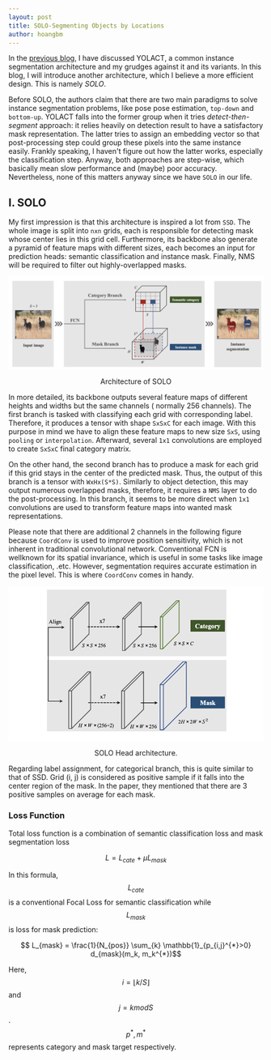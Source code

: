 ```yaml
---
layout: post
title: SOLO-Segmenting Objects by Locations
author: hoangbm
---
```


In the [previous blog](/yolact), I have discussed YOLACT, a common instance segmentation architecture and my grudges against it and its variants. In this blog, I will introduce another architecture, which I believe a more
efficient design. This is namely *SOLO*.

Before SOLO, the authors claim that there are two main paradigms to solve instance segmentation problems, like pose pose estimation, `top-down` and `bottom-up`. YOLACT falls into the former group when it tries *detect-then-segment* approach: it relies heavily on detection result to have a satisfactory mask representation. The latter tries to assign an embedding vector so that post-processing step could group these pixels into the same instance easily. Frankly speaking,
I haven't figure out how the latter works, especially the classification step. Anyway, both approaches are step-wise, which basically mean slow performance and (maybe) poor accuracy. Nevertheless, none of this matters anyway since we have `SOLO` in our life.

## I. SOLO

My first impression is that this architecture is inspired a lot from `SSD`. The whole image is split into `nxn` grids, each is responsible for detecting mask whose center lies in this grid cell. Furthermore, its backbone also generate a pyramid of feature maps with different sizes, each becomes an input for prediction heads: semantic classification and instance mask. Finally, NMS will be required to filter out highly-overlapped masks.

<p align="center">
     <img src="/image/segmentation/solo.png" alt="" align="middle">
     <div align="center">
        Architecture of SOLO
    </div>
</p>

In more detailed, its backbone outputs several feature maps of different heights and widths but the same channels (
normally 256 channels). The first branch is tasked with classifying each grid with corresponding label. Therefore, it
produces a tensor with shape `SxSxC` for each image. With this purpose in mind we have to align these feature maps to new size `SxS`, using `pooling` or `interpolation`. Afterward, several `1x1` convolutions are employed to create `SxSxC`
final category matrix.

On the other hand, the second branch has to produce a mask for each grid if this grid stays in the center of the predicted mask. Thus, the output of this branch is a tensor with `WxHx(S*S)`. Similarly to object detection, this may
output numerous overlapped masks, therefore, it requires a `NMS` layer to do the post-processing. In this branch, it seems to be more direct when `1x1` convolutions are used to transform feature maps into wanted mask representations.

Please note that there are additional 2 channels in the following figure because `CoordConv` is used to improve position sensitivity, which is not inherent in traditional convolutional network. Conventional FCN is wellknown for its spatial invariance, which is useful in some tasks like image classification, .etc. However, segmentation requires accurate estimation in the pixel level. This is where `CoordConv` comes in handy.

<p align="center">
     <img src="/image/segmentation/solo_head.png" alt="" align="middle">
     <div align="center">
        SOLO Head architecture.
    </div>
</p>

Regarding label assignment, for categorical branch, this is quite similar to that of SSD. Grid (i, j) is considered as positive sample if it falls into the center region of the mask. In the paper, they mentioned that there are 3 positive samples on average for each mask.

### Loss Function

Total loss function is a combination of semantic classification loss and mask segmentation loss

$$ L = L_{cate} + \mu L_{mask}$$ 

In this formula, $$L_{cate}$$ is a conventional Focal Loss for semantic classification while $$L_{mask}$$ is loss for mask prediction:

$$ L_{mask} = \frac{1}{N_{pos}} \sum_{k} \mathbb{1}_{p_{i,j}^{*}>0} d_{mask}(m_k, m_k^{*})$$

Here, $$i = \lfloor k/S \rfloor$$ and $$ j = k mod S$$. $$p^{*}, m^{*}$$ represents category and mask target respectively.